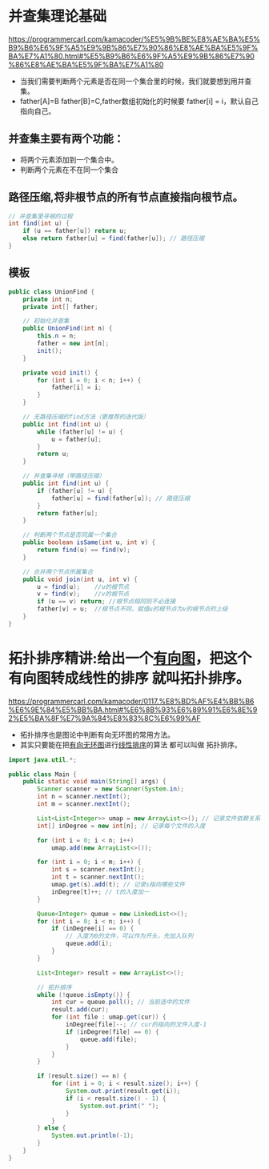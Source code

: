 # 并查集理论基础
https://programmercarl.com/kamacoder/%E5%9B%BE%E8%AE%BA%E5%B9%B6%E6%9F%A5%E9%9B%86%E7%90%86%E8%AE%BA%E5%9F%BA%E7%A1%80.html#%E5%B9%B6%E6%9F%A5%E9%9B%86%E7%90%86%E8%AE%BA%E5%9F%BA%E7%A1%80
- 当我们需要判断两个元素是否在同一个集合里的时候，我们就要想到用并查集。
- father[A]=B father[B]=C,father数组初始化的时候要 father[i] = i，默认自己指向自己。
## 并查集主要有两个功能：
- 将两个元素添加到一个集合中。
- 判断两个元素在不在同一个集合
## 路径压缩,将非根节点的所有节点直接指向根节点。
```java
// 并查集里寻根的过程
int find(int u) {
    if (u == father[u]) return u;
    else return father[u] = find(father[u]); // 路径压缩
}
```

## 模板
```java
public class UnionFind {
    private int n;
    private int[] father;

    // 初始化并查集
    public UnionFind(int n) {
        this.n = n;
        father = new int[n];
        init();
    }

    private void init() {
        for (int i = 0; i < n; i++) {
            father[i] = i;
        }
    }

    // 无路径压缩的find方法（更推荐的迭代版）
    public int find(int u) {
        while (father[u] != u) {
            u = father[u];
        }
        return u;
    }

    // 并查集寻根（带路径压缩）
    public int find(int u) {
        if (father[u] != u) {
            father[u] = find(father[u]); // 路径压缩
        }
        return father[u];
    }

    // 判断两个节点是否同属一个集合
    public boolean isSame(int u, int v) {
        return find(u) == find(v);
    }

    // 合并两个节点所属集合
    public void join(int u, int v) {
        u = find(u);    //u的根节点
        v = find(v);    //v的根节点
        if (u == v) return; //根节点相同则不必连接
        father[v] = u;  //根节点不同，赋值u的根节点为v的根节点的上级
    }
}
```

# 拓扑排序精讲:给出一个<u>有向图</u>，把这个有向图转成线性的排序 就叫拓扑排序。
https://programmercarl.com/kamacoder/0117.%E8%BD%AF%E4%BB%B6%E6%9E%84%E5%BB%BA.html#%E6%8B%93%E6%89%91%E6%8E%92%E5%BA%8F%E7%9A%84%E8%83%8C%E6%99%AF
- 拓扑排序也是图论中判断有向无环图的常用方法。
- 其实只要能在把<u>有向无环图</u>进行<u>线性排序</u>的算法 都可以叫做 拓扑排序。
```java
import java.util.*;

public class Main {
    public static void main(String[] args) {
        Scanner scanner = new Scanner(System.in);
        int n = scanner.nextInt();
        int m = scanner.nextInt();

        List<List<Integer>> umap = new ArrayList<>(); // 记录文件依赖关系
        int[] inDegree = new int[n]; // 记录每个文件的入度

        for (int i = 0; i < n; i++)
            umap.add(new ArrayList<>());

        for (int i = 0; i < m; i++) {
            int s = scanner.nextInt();
            int t = scanner.nextInt();
            umap.get(s).add(t); // 记录s指向哪些文件
            inDegree[t]++; // t的入度加一
        }

        Queue<Integer> queue = new LinkedList<>();
        for (int i = 0; i < n; i++) {
            if (inDegree[i] == 0) {
                // 入度为0的文件，可以作为开头，先加入队列
                queue.add(i);
            }
        }

        List<Integer> result = new ArrayList<>();

        // 拓扑排序
        while (!queue.isEmpty()) {
            int cur = queue.poll(); // 当前选中的文件
            result.add(cur);
            for (int file : umap.get(cur)) {
                inDegree[file]--; // cur的指向的文件入度-1
                if (inDegree[file] == 0) {
                    queue.add(file);
                }
            }
        }

        if (result.size() == n) {
            for (int i = 0; i < result.size(); i++) {
                System.out.print(result.get(i));
                if (i < result.size() - 1) {
                    System.out.print(" ");
                }
            }
        } else {
            System.out.println(-1);
        }
    }
}
```



